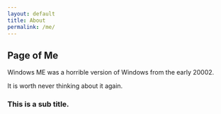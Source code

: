```yaml
---
layout: default
title: About
permalink: /me/
---
```

## Page of Me

Windows ME was a horrible version of Windows from the early 20002.

It is worth never thinking about it again.

### This is a sub title.